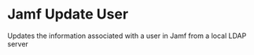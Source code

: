 # Jamf Update User

Updates the information associated with a user in Jamf from a local LDAP server
